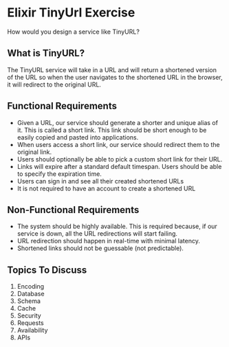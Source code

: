 # Elixir TinyUrl Exercise

How would you design a service like TinyURL?

## What is TinyURL?

The TinyURL service will take in a URL and will return a shortened version of the URL so when the user navigates to the shortened URL in the browser, it will redirect to the original URL.

## Functional Requirements

- Given a URL, our service should generate a shorter and unique alias of it. This is called a short link. This link should be short enough to be easily copied and pasted into applications.
- When users access a short link, our service should redirect them to the original link.
- Users should optionally be able to pick a custom short link for their URL.
- Links will expire after a standard default timespan. Users should be able to specify the expiration time.
- Users can sign in and see all their created shortened URLs
- It is not required to have an account to create a shortened URL

## Non-Functional Requirements

- The system should be highly available. This is required because, if our service is down, all the URL redirections will start failing.
- URL redirection should happen in real-time with minimal latency.
- Shortened links should not be guessable (not predictable).

## Topics To Discuss

1. Encoding
2. Database
3. Schema
4. Cache
5. Security
6. Requests
7. Availability
8. APIs
